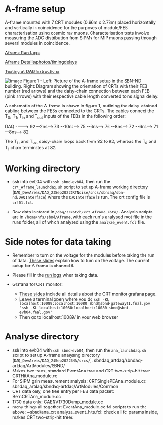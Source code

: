 # A-frame setup
A-frame mounted with 7 CRT modules (0.96m x 2.73m) placed horizontally and vertically in coincidence for the purposes of module/FEB characterisation using cosmic ray muons. Characterisation tests involve measuring the ADC distribution from SiPMs for MIP muons passing through several modules in coincidence.

[Aframe Run Logs](https://docs.google.com/document/d/1q-qUrJCBgM7efkzxSDImp_Q4yCbnfjuymjgMClU22Zc/edit)

[Aframe Details/photos/timingdelays](https://drive.google.com/drive/folders/1zwgRkR_23Xqraqor5tjULJ4Hr38lZwD5?usp=sharing)

[Testing at DAB Instructions](https://docs.google.com/document/d/1Htx9mYiMXHm6Pj6ZkBWzZnbM_YtGrnx30TityH13OGM/edit?usp=sharing)

![image](https://user-images.githubusercontent.com/74778773/213795237-d53fb05a-e550-49a3-9da4-1f4d4470836f.png)
Figure 1 - Left: Picture of the A-frame setup in the SBN-ND building. Right: Diagram showing the orientation of CRTs with their FEB number (red arrows) and the daisy-chain connection between each FEB (pink arrows) with their respective cable length converted to ns signal delay.

A schematic of the A-frame is shown in figure 1, outlining the daisy-chained cabling between the FEBs connected to the CRTs. The cables connect the T<sub>0</sub>, T<sub>1</sub>, T<sub>in</sub> and T<sub>out</sub> inputs of the FEBs in the following order:

DAQ ----> 92 --2ns--> 73 --10ns--> 75 --6ns--> 76 --8ns--> 72 --6ns--> 71 --8ns--> 82

The T<sub>in</sub> and T<sub>out</sub> daisy-chain loops back from 82 to 92, whereas the T<sub>0</sub> and T<sub>1</sub> chain terminates at 82.
  

# Working directory
- ssh into evb04 with `ssh sbnd-evb04`, then run the `crt_Aframe_launchdaq.sh` script to set up A-frame working directory (`DAQ_DevAreas/DAQ_23Sep2022CRTNoise/srcs/sbndaq/sbn-nd/DAQInterface`) where the `DAQInterface` is run. The crt config file is `crt01.fcl`.

- Raw data is stored in `/daq/scratch/crt_Aframe_data/`. Analysis scripts are in `/home/nfs/sbnd/Aframe`, with each run's analysed root file in the runs folder, all of which analysed using the `analyze_event.fcl` file.

# Side notes for data taking
- Remember to turn on the voltage for the modules before taking the run of data. [These slides](https://sbn-docdb.fnal.gov/cgi-bin/sso/RetrieveFile?docid=24720&filename=SBND_CRT_Power_Supplies_Operation.pdf&version=1) explain how to turn on the voltage. The current setup for A-frame is channel 9.  

- Please fill in the [run logs](https://docs.google.com/document/d/1q-qUrJCBgM7efkzxSDImp_Q4yCbnfjuymjgMClU22Zc/edit) when taking data. 

- Grafana for CRT monitor: 
  - [These slides](https://sbn-docdb.fnal.gov/cgi-bin/sso/RetrieveFile?docid=28335&filename=Grafana%20Tutorial.pdf&version=1) include all details about the CRT monitor grafana page. 
  - Leave a terminal open where you do ```ssh -KL localhost:10089:localhost:10080 sbnd@sbnd-gateway01.fnal.gov 'ssh -KL localhost:10080:localhost:10080 sbnd@sbnd-evb04.fnal.gov'```
  - Then go to localhost:10089/ in your web browser

# Analyse directory 
- ssh into evb04 with `ssh sbnd-evb04`, then run the `ana_launchdaq.sh` script to set up A-frame analysing directory (`DAQ_DevAreas/DAQ_24Sep2022ANA/srcs/`).
sbndaq_artdaq/sbndaq-artdaq/ArtModules/SBND/
- Makes two trees, standard EventAna tree and CRT two-strip-hit tree: CRTHitAna_module.cc
- For SiPM gain measurement analysis: CRTSinglePEAna_module.cc
sbndaq_artdaq/sbndaq-artdaq/ArtModules/Common
- CRT data only, one tree entry per FEB data packet: BernCRTAna_module.cc
- 1730 data only: CAENV1730Dump_module.cc
- many things all together: EventAna_module.cc
fcl scripts to run the above: ~sbnd/ana_crt
analyze_event_hits.fcl: check all fcl params inside, makes CRT two-strip-hit trees
